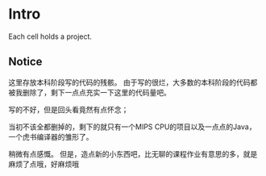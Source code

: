 # Intro
Each cell holds a project. 

## Notice
这里存放本科阶段写的代码的残骸。
由于写的很烂，大多数的本科阶段的代码都被我删除了，剩下一点点充实一下这里的代码量吧。

写的不好，但是回头看竟然有点怀念；

当初不该全都删掉的，剩下的就只有一个MIPS CPU的项目以及一点点的Java，一个虎书编译器的雏形了。

稍微有点感慨。
但是，造点新的小东西吧，比无聊的课程作业有意思的多，就是麻烦了点哦，好麻烦哦
